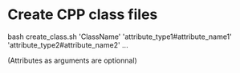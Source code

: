 # Create CPP class files

bash create_class.sh 'ClassName' 'attribute_type1#attribute_name1' 'attribute_type2#attribute_name2' ...

(Attributes as arguments are optionnal)

